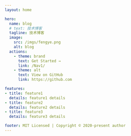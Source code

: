 ```yaml
---
layout: home

hero:
  name: blog
  # text: 技术博客
  tagline: 技术博客
  image:
    src: /imgs/fengye.png
    alt: blog
  actions:
    - theme: brand
      text: Get Started →
      link: /Nav1/
    - theme: alt
      text: View on GitHub
      link: https://github.com

features:
- title: feature1
  details: feature1 details
- title: feature2
  details: feature2 details
- title: feature3
  details: feature3 details

footer: MIT Licensed | Copyright © 2020-present author
---
```

